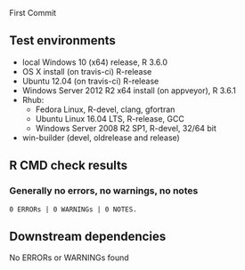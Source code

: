 First Commit

## Test environments

* local Windows 10 (x64) release, R 3.6.0
* OS X install (on travis-ci) R-release
* Ubuntu 12.04 (on travis-ci) R-release
* Windows Server 2012 R2 x64 install (on appveyor), R 3.6.1
* Rhub:
  * Fedora Linux, R-devel, clang, gfortran
  * Ubuntu Linux 16.04 LTS, R-release, GCC
  * Windows Server 2008 R2 SP1, R-devel, 32/64 bit
* win-builder (devel, oldrelease and release)

## R CMD check results

### Generally no errors, no warnings, no notes

```
0 ERRORs | 0 WARNINGs | 0 NOTES.
```

## Downstream dependencies

No ERRORs or WARNINGs found 
